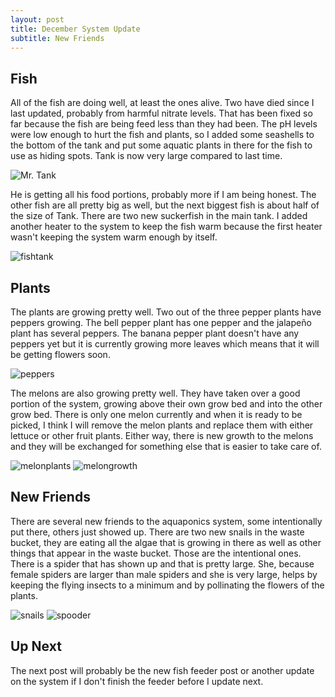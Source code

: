 ```yaml
---
layout: post
title: December System Update
subtitle: New Friends
---
```


## Fish

All of the fish are doing well, at least the ones alive. Two have died since I last updated, probably from harmful nitrate levels. That has been fixed so far because the fish are being feed less than they had been. The pH levels were low enough to hurt the fish and plants, so I added some seashells to the bottom of the tank and put some aquatic plants in there for the fish to use as hiding spots. Tank is now very large compared to last time.

<img src="https://trentonwagner.github.io/img/tatanka.jpeg" alt="Mr. Tank">

He is getting all his food portions, probably more if I am being honest. The other fish are all pretty big as well, but the next biggest fish is about half of the size of Tank. There are two new suckerfish in the main tank. I added another heater to the system to keep the fish warm because the first heater wasn't keeping the system warm enough by itself. 

<img src="https://trentonwagner.github.io/img/aquaponicssystem.jpeg" alt="fishtank">

## Plants

The plants are growing pretty well. Two out of the three pepper plants have peppers growing. The bell pepper plant has one pepper and the jalapeño plant has several peppers. The banana pepper plant doesn't have any peppers yet but it is currently growing more leaves which means that it will be getting flowers soon.

<img src="https://trentonwagner.github.io/img/peppers.jpeg" alt="peppers">

The melons are also growing pretty well. They have taken over a good portion of the system, growing above their own grow bed and into the other grow bed. There is only one melon currently and when it is ready to be picked, I think I will remove the melon plants and replace them with either lettuce or other fruit plants. Either way, there is new growth to the melons and they will be exchanged for something else that is easier to take care of.

<img src="https://trentonwagner.github.io/img/melons.jpeg" alt="melonplants">
<img src="https://trentonwagner.github.io/img/melongrowth.jpeg" alt="melongrowth">

## New Friends

There are several new friends to the aquaponics system, some intentionally put there, others just showed up. There are two new snails in the waste bucket, they are eating all the algae that is growing in there as well as other things that appear in the waste bucket. Those are the intentional ones. There is a spider that has shown up and that is pretty large. She, because female spiders are larger than male spiders and she is very large, helps by keeping the flying insects to a minimum and by pollinating the flowers of the plants.

<img src="https://trentonwagner.github.io/img/snails.jpeg" alt="snails">
<img src="https://trentonwagner.github.io/img/spooder.jpeg" alt="spooder">

## Up Next

The next post will probably be the new fish feeder post or another update on the system if I don't finish the feeder before I update next.